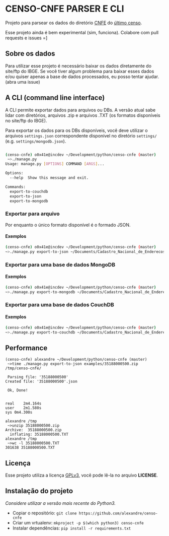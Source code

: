 CENSO-CNFE PARSER E CLI
=======================

Projeto para parsear os dados do diretório [CNFE](ftp.ibge.gov.br/Censos/Censo_Demografico_2010/Cadastro_Nacional_de_Enderecos_Fins_Estatisticos/) do [último censo](ftp.ibge.gov.br/Censos/Censo_Demografico_2010/).

Esse projeto ainda é bem experimental (sim, funciona). Colabore com pull requests e issues =]

## Sobre os dados

Para utilizar esse projeto é necessário baixar os dados diretamente do site/ftp do IBGE.
Se você tiver algum problema para baixar esses dados e/ou quiser apenas a base de dados
processados, eu posso tentar ajudar. (abra uma issue)

## A CLI (command line interface)

A CLI permite exportar dados para arquivos ou DBs. A versão atual sabe lidar com diretórios,
arquivos .zip e arquivos .TXT (os formatos disponíveis no site/ftp do IBGE).

Para exportar os dados para os DBs disponíveis, você deve utilizar o arquivos `settings.json`
correspondente disponível no diretório `settings/` (e.g. `settings/mongodb.json`).

```bash

(censo-cnfe) o0x41e@incdev ~/Development/python/censo-cnfe (master)
 ~>./manage.py
Usage: manage.py [OPTIONS] COMMAND [ARGS]...

Options:
  --help  Show this message and exit.

Commands:
  export-to-couchdb
  export-to-json
  export-to-mongodb
```

### Exportar para arquivo

Por enquanto o único formato disponível é o formado JSON.

#### Exemplos

```bash
(censo-cnfe) o0x41e@incdev ~/Development/python/censo-cnfe (master)
~>./manage.py export-to-json ~/Documents/Cadastro_Nacional_de_Enderecos_Fins_Estatisticos/SP/ ~/Documents/censo-cnfe/SP/
```

### Exportar para uma base de dados MongoDB

#### Exemplos

```bash
(censo-cnfe) o0x41e@incdev ~/Development/python/censo-cnfe (master)
~>./manage.py export-to-mongodb ~/Documents/Cadastro_Nacional_de_Enderecos_Fins_Estatisticos/SP/ settings/mongodb.json
```

### Exportar para uma base de dados CouchDB

#### Exemplos

```bash
(censo-cnfe) o0x41e@incdev ~/Development/python/censo-cnfe (master)
~>./manage.py export-to-couchdb ~/Documents/Cadastro_Nacional_de_Enderecos_Fins_Estatisticos/SP/ settings/couchdb.json
```

## Performance

```
(censo-cnfe) alexandre ~/Development/python/censo-cnfe (master)
 ~>time ./manage.py export-to-json examples/35188000500.zip /tmp/censo-cnfe/

 Parsing file: '35188000500'
Created file: '35188000500'.json

 Ok, Done!


real	2m4.164s
user	2m1.580s
sys	0m4.300s
```

```
alexandre /tmp
 ~>unzip 35188000500.zip
Archive:  35188000500.zip
  inflating: 35188000500.TXT
alexandre /tmp
 ~>wc -l 35188000500.TXT
301638 35188000500.TXT
```

## Licença

Esse projeto utiliza a licença [GPLv3](https://en.wikipedia.org/wiki/GNU_General_Public_License#Version_3), você pode lê-la no arquivo __LICENSE__.

## Instalação do projeto

_Considere utilizar a versão mais recente do Python3._

* Copiar o repositório: `git clone https://github.com/alexandre/censo-cnfe`
* Criar um vrtualenv: `mkproject -p $(which python3) censo-cnfe`
* Instalar dependências: `pip install -r requirements.txt`

